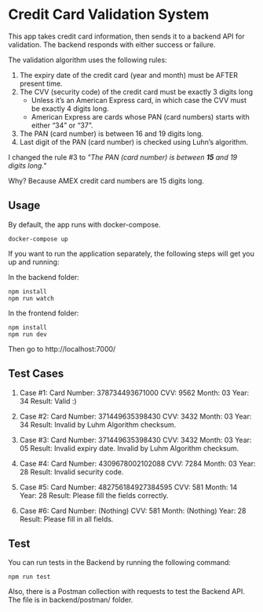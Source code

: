 # Credit Card Validation System

This app takes credit card information, then sends it to a backend API for validation. The backend responds with either success or failure.

The validation algorithm uses the following rules:

1. The expiry date of the credit card (year and month) must be AFTER present time.
2. The CVV (security code) of the credit card must be exactly 3 digits long
   - Unless it’s an American Express card, in which case the CVV must be exactly 4 digits long.
   - American Express are cards whose PAN (card numbers) starts with either “34” or “37”.
3. The PAN (card number) is between 16 and 19 digits long.
4. Last digit of the PAN (card number) is checked using Luhn’s algorithm.

I changed the rule #3 to _"The PAN (card number) is between **15** and 19 digits long."_

Why? Because AMEX credit card numbers are 15 digits long.

## Usage

By default, the app runs with docker-compose.

```
docker-compose up
```

If you want to run the application separately, the following steps will get you up and running:

In the backend folder:

```
npm install
npm run watch
```

In the frontend folder:

```
npm install
npm run dev
```

Then go to http://localhost:7000/

## Test Cases

1. Case #1:
   Card Number: 378734493671000
   CVV: 9562
   Month: 03
   Year: 34
   Result: Valid :)

2. Case #2:
   Card Number: 371449635398430
   CVV: 3432
   Month: 03
   Year: 34
   Result: Invalid by Luhm Algorithm checksum.

3. Case #3:
   Card Number: 371449635398430
   CVV: 3432
   Month: 03
   Year: 05
   Result: Invalid expiry date. Invalid by Luhm Algorithm checksum.

4. Case #4:
   Card Number: 4309678002102088
   CVV: 7284
   Month: 03
   Year: 28
   Result: Invalid security code.

5. Case #5:
   Card Number: 482756184927384595
   CVV: 581
   Month: 14
   Year: 28
   Result: Please fill the fields correctly.

6. Case #6:
   Card Number: (Nothing)
   CVV: 581
   Month: (Nothing)
   Year: 28
   Result: Please fill in all fields.

## Test

You can run tests in the Backend by running the following command:

```
npm run test
```

Also, there is a Postman collection with requests to test the Backend API. The file is in backend/postman/ folder.
